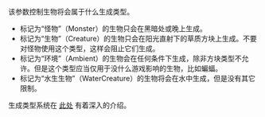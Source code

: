 该参数控制生物将会属于什么生成类型。

* 标记为“怪物”（Monster）的生物只会在黑暗处或晚上生成。
* 标记为“生物”（Creature）的生物只会在阳光直射下的草质方块上生成。不要对怪物使用这个类型，这样会阻止它们生成。
* 标记为“环境”（Ambient）的生物会在任何条件下生成，除非方块类型不允许。但是这个类型应当仅用于没什么游戏影响的生物，比如蝙蝠。
* 标记为“水生生物”（WaterCreature）的生物将会在水中生成，但是没有其它限制。

生成类型系统在 [此处](https://mcreator.net/wiki/mob-spawning-parameters) 有着深入的介绍。